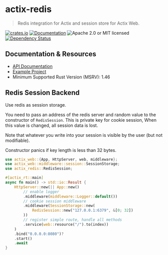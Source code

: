 # actix-redis

> Redis integration for Actix and session store for Actix Web.

[![crates.io](https://img.shields.io/crates/v/actix-redis?label=latest)](https://crates.io/crates/actix-redis)
[![Documentation](https://docs.rs/actix-redis/badge.svg?version=0.9.2)](https://docs.rs/actix-redis/0.9.2)
![Apache 2.0 or MIT licensed](https://img.shields.io/crates/l/actix-redis)
[![Dependency Status](https://deps.rs/crate/actix-redis/0.9.2/status.svg)](https://deps.rs/crate/actix-redis/0.9.2)

## Documentation & Resources

- [API Documentation](https://docs.rs/actix-cors)
- [Example Project](https://github.com/actix/examples/tree/HEAD/session/redis-session)
- Minimum Supported Rust Version (MSRV): 1.46

## Redis Session Backend

Use redis as session storage.

You need to pass an address of the redis server and random value to the
constructor of `RedisSession`. This is private key for cookie session,
When this value is changed, all session data is lost.

Note that whatever you write into your session is visible by the user (but not modifiable).

Constructor panics if key length is less than 32 bytes.

```rust
use actix_web::{App, HttpServer, web, middleware};
use actix_web::middleware::session::SessionStorage;
use actix_redis::RedisSession;

#[actix_rt::main]
async fn main() -> std::io::Result {
    HttpServer::new(|| App::new()
        // enable logger
        .middleware(middleware::Logger::default())
        // cookie session middleware
        .middleware(SessionStorage::new(
            RedisSession::new("127.0.0.1:6379", &[0; 32])
        ))
        // register simple route, handle all methods
        .service(web::resource("/").to(index))
    )
    .bind("0.0.0.0:8080")?
    .start()
    .await
}
```
